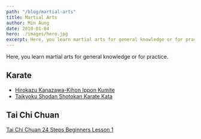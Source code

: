 ```yaml
---
path: "/blog/martial-arts"
title: Martial Arts
author: Min Aung
date: 2010-01-04
hero: ./images/hero.jpg
excerpt: Here, you learn martial arts for general knowledge or for practice.
---
```

Here, you learn martial arts for general knowledge or for practice.

## Karate
* [Hirokazu Kanazawa-Kihon Ippon Kumite](https://www.youtube.com/watch?v=t48QzWpe-9g)
* [Taikyoku Shodan Shotokan Karate Kata](https://www.youtube.com/watch?v=dI0hwg3dOQs)

## Tai Chi Chuan

[Tai Chi Chuan 24 Steps Beginners Lesson 1](https://www.youtube.com/watch?v=P5hvODK2zW4)